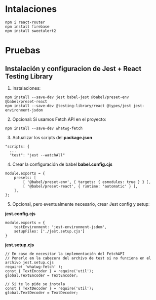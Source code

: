 # Intalaciones
```
npm i react-router
npm install firebase
npm install sweetalert2
```

# Pruebas
## Instalación y configuracion de Jest + React Testing Library

1. Instalaciones:
```
npm install --save-dev jest babel-jest @babel/preset-env @babel/preset-react 
npm install --save-dev @testing-library/react @types/jest jest-environment-jsdom
```

2. Opcional: Si usamos Fetch API en el proyecto:
```
npm install --save-dev whatwg-fetch
```

3. Actualizar los scripts del __package.json__
```
"scripts: {
  ...
  "test": "jest --watchAll"
```

4. Crear la configuración de babel __babel.config.cjs__
```
module.exports = {
    presets: [
        [ '@babel/preset-env', { targets: { esmodules: true } } ],
        [ '@babel/preset-react', { runtime: 'automatic' } ],
    ],
};
```

5. Opcional, pero eventualmente necesario, crear Jest config y setup:

__jest.config.cjs__
```
module.exports = {
    testEnvironment: 'jest-environment-jsdom',
    setupFiles: ['./jest.setup.cjs']
}
```

__jest.setup.cjs__
```
// En caso de necesitar la implementación del FetchAPI
// Ponerlo en la cabezera del archivo de test si no funciona en el archivo jest.setup.cjs
require( 'whatwg-fetch' );
const { TextEncoder } = require('util');
global.TextEncoder = TextEncoder;

// Si te lo pide se instala
const { TextDecoder } = require('util');
global.TextDecoder = TextDecoder;
